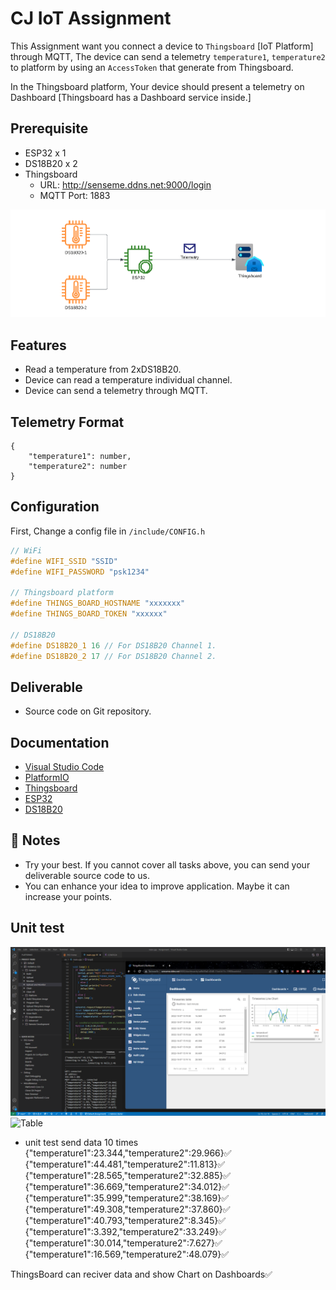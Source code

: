 # CJ IoT Assignment

This Assignment want you connect a device to `Thingsboard` [IoT Platform] through MQTT, The device can send a telemetry `temperature1`, `temperature2` to platform by using an `AccessToken` that generate from Thingsboard.

In the Thingsboard platform, Your device should present a telemetry on Dashboard [Thingsboard has a Dashboard service inside.]

## Prerequisite

- ESP32 x 1
- DS18B20 x 2
- Thingsboard
  - URL: http://senseme.ddns.net:9000/login
  - MQTT Port: 1883

![Schematic](./schematic.png)

## Features

- Read a temperature from 2xDS18B20.
- Device can read a temperature individual channel.
- Device can send a telemetry through MQTT.

## Telemetry Format

```
{
    "temperature1": number,
    "temperature2": number
}
```

## Configuration

First, Change a config file in `/include/CONFIG.h`

```c++
// WiFi
#define WIFI_SSID "SSID"
#define WIFI_PASSWORD "psk1234"

// Thingsboard platform
#define THINGS_BOARD_HOSTNAME "xxxxxxx"
#define THINGS_BOARD_TOKEN "xxxxxx"

// DS18B20
#define DS18B20_1 16 // For DS18B20 Channel 1.
#define DS18B20_2 17 // For DS18B20 Channel 2.
```

## Deliverable

- Source code on Git repository.

## Documentation

- [Visual Studio Code](https://code.visualstudio.com/)
- [PlatformIO](https://platformio.org/)
- [Thingsboard](https://thingsboard.io/docs/)
- [ESP32](https://www.espressif.com/en/products/socs/esp32)
- [DS18B20](https://datasheets.maximintegrated.com/en/ds/DS18B20.pdf)

## 🚀 Notes

- Try your best. If you cannot cover all tasks above, you can send your deliverable source code to us.
- You can enhance your idea to improve application. Maybe it can increase your points.


## Unit test

![Unit test](./unit_test.png)
![Table](./time_table.png)

- unit test send data 10 times
{"temperature1":23.344,"temperature2":29.966}✅
{"temperature1":44.481,"temperature2":11.813}✅
{"temperature1":28.565,"temperature2":32.885}✅
{"temperature1":36.669,"temperature2":34.012}✅
{"temperature1":35.999,"temperature2":38.169}✅
{"temperature1":49.308,"temperature2":37.860}✅
{"temperature1":40.793,"temperature2":8.345}✅
{"temperature1":3.392,"temperature2":33.249}✅
{"temperature1":30.014,"temperature2":7.627}✅
{"temperature1":16.569,"temperature2":48.079}✅

ThingsBoard can reciver data and show Chart on Dashboards✅
